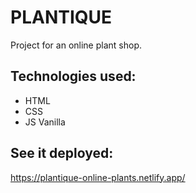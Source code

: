 # PLANTIQUE

Project for an online plant shop.

## Technologies used:

- HTML
- CSS
- JS Vanilla

## See it deployed:

https://plantique-online-plants.netlify.app/
